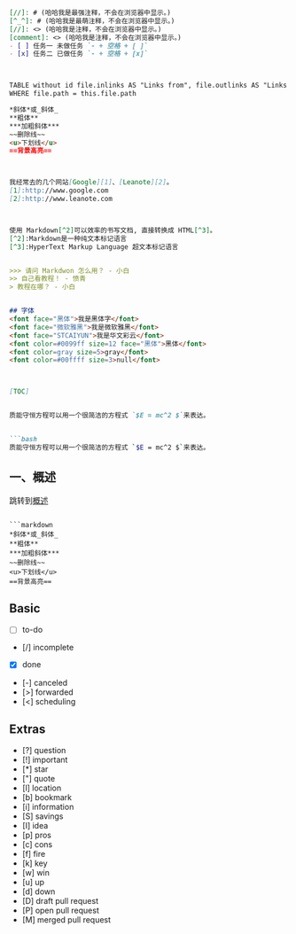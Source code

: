 ```markdown
[//]: # (哈哈我是最强注释，不会在浏览器中显示。)
[^_^]: # (哈哈我是最萌注释，不会在浏览器中显示。)
[//]: <> (哈哈我是注释，不会在浏览器中显示。) 
[comment]: <> (哈哈我是注释，不会在浏览器中显示。)
- [ ] 任务一 未做任务 `- + 空格 + [ ]` 
- [x] 任务二 已做任务 `- + 空格 + [x]`



TABLE without id file.inlinks AS "Links from", file.outlinks AS "Links to"
WHERE file.path = this.file.path

*斜体*或_斜体_
**粗体**
***加粗斜体***
~~删除线~~
<u>下划线</u>
==背景高亮==



我经常去的几个网站[Google][1]、[Leanote][2]。
[1]:http://www.google.com 
[2]:http://www.leanote.com



使用 Markdown[^2]可以效率的书写文档, 直接转换成 HTML[^3]。
[^2]:Markdown是一种纯文本标记语言
[^3]:HyperText Markup Language 超文本标记语言


>>> 请问 Markdwon 怎么用？ - 小白
>> 自己看教程！ - 愤青
> 教程在哪？ - 小白


## 字体
<font face="黑体">我是黑体字</font> 
<font face="微软雅黑">我是微软雅黑</font>
<font face="STCAIYUN">我是华文彩云</font>
<font color=#0099ff size=12 face="黑体">黑体</font>
<font color=gray size=5>gray</font>
<font color=#00ffff size=3>null</font>



[TOC]


质能守恒方程可以用一个很简洁的方程式 `$E = mc^2 $`来表达。


```bash
质能守恒方程可以用一个很简洁的方程式 `$E = mc^2 $`来表达。
```

## <span id="1">一、概述</span> 
跳转到[概述](#1)

```

```markdown
*斜体*或_斜体_
**粗体**
***加粗斜体***
~~删除线~~
<u>下划线</u>
==背景高亮==
```
## Basic
- [ ] to-do
- [/] incomplete
- [x] done
- [-] canceled
- [>] forwarded
- [\<] scheduling

## Extras
- [?] question
- [!] important
- [*] star
- ["] quote
- [l] location
- [b] bookmark
- [i] information
- [S] savings
- [I] idea
- [p] pros
- [c] cons
- [f] fire
- [k] key
- [w] win
- [u] up
- [d] down
- [D] draft pull request
- [P] open pull request
- [M] merged pull request
```